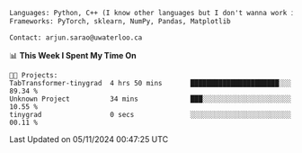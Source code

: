 ```txt
Languages: Python, C++ (I know other languages but I don't wanna work in em)
Frameworks: PyTorch, sklearn, NumPy, Pandas, Matplotlib

Contact: arjun.sarao@uwaterloo.ca
```

<!--START_SECTION:waka-->
📊 **This Week I Spent My Time On** 

```text
🐱‍💻 Projects: 
TabTransformer-tinygrad  4 hrs 50 mins       ██████████████████████░░░   89.34 % 
Unknown Project          34 mins             ███░░░░░░░░░░░░░░░░░░░░░░   10.55 % 
tinygrad                 0 secs              ░░░░░░░░░░░░░░░░░░░░░░░░░   00.11 % 
```


 Last Updated on 05/11/2024 00:47:25 UTC
<!--END_SECTION:waka-->
